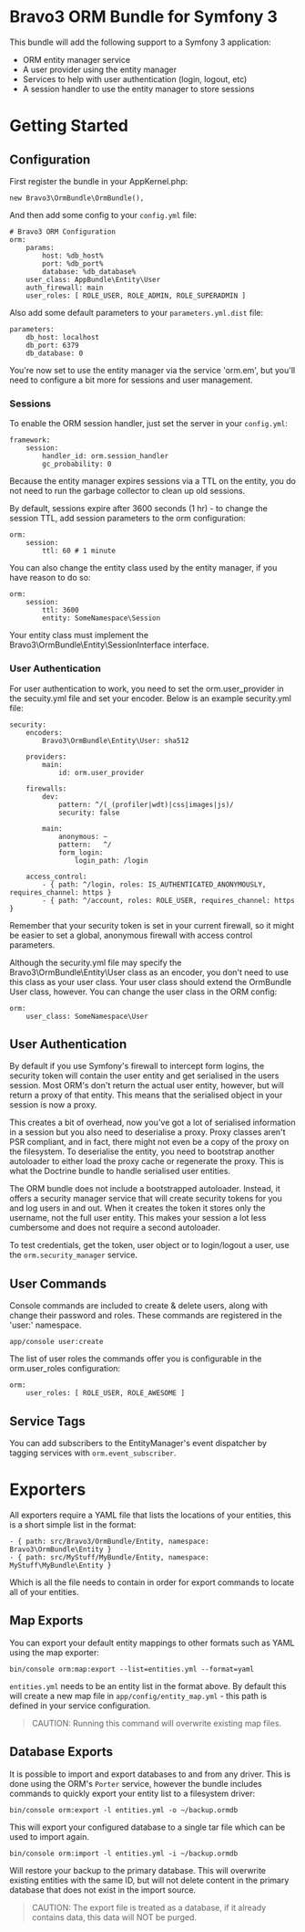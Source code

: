 Bravo3 ORM Bundle for Symfony 3
===============================
This bundle will add the following support to a Symfony 3 application:

* ORM entity manager service
* A user provider using the entity manager
* Services to help with user authentication (login, logout, etc)
* A session handler to use the entity manager to store sessions

Getting Started
===============

Configuration
-------------
First register the bundle in your AppKernel.php:

    new Bravo3\OrmBundle\OrmBundle(),
    
And then add some config to your `config.yml` file:

    # Bravo3 ORM Configuration
    orm:
        params:
            host: %db_host%
            port: %db_port%
            database: %db_database%
        user_class: AppBundle\Entity\User
        auth_firewall: main
        user_roles: [ ROLE_USER, ROLE_ADMIN, ROLE_SUPERADMIN ]

Also add some default parameters to your `parameters.yml.dist` file:

    parameters:
        db_host: localhost
        db_port: 6379
        db_database: 0
    
You're now set to use the entity manager via the service 'orm.em', but you'll need to configure a bit more for sessions
and user management.

### Sessions
To enable the ORM session handler, just set the server in your `config.yml`:

    framework:
        session:
            handler_id: orm.session_handler
            gc_probability: 0

Because the entity manager expires sessions via a TTL on the entity, you do not need to run the garbage collector to
clean up old sessions.

By default, sessions expire after 3600 seconds (1 hr) - to change the session TTL, add session parameters to the orm
configuration:

    orm:
        session:
            ttl: 60 # 1 minute

You can also change the entity class used by the entity manager, if you have reason to do so:

    orm:
        session:
            ttl: 3600
            entity: SomeNamespace\Session

Your entity class must implement the Bravo3\OrmBundle\Entity\SessionInterface interface.

### User Authentication
For user authentication to work, you need to set the orm.user_provider in the secuity.yml file and set your encoder.
Below is an example security.yml file:

    security:
        encoders:
            Bravo3\OrmBundle\Entity\User: sha512
    
        providers:
            main:
                id: orm.user_provider
    
        firewalls:
            dev:
                pattern: ^/(_(profiler|wdt)|css|images|js)/
                security: false
    
            main:
                anonymous: ~
                pattern:   ^/
                form_login:
                    login_path: /login
    
        access_control:
            - { path: ^/login, roles: IS_AUTHENTICATED_ANONYMOUSLY, requires_channel: https }
            - { path: ^/account, roles: ROLE_USER, requires_channel: https }

Remember that your security token is set in your current firewall, so it might be easier to set a global, anonymous
firewall with access control parameters.

Although the security.yml file may specify the Bravo3\OrmBundle\Entity\User class as an encoder, you don't need to use
this class as your user class. Your user class should extend the OrmBundle User class, however. You can change the 
user class in the ORM config:

    orm:
        user_class: SomeNamespace\User

User Authentication
-------------------
By default if you use Symfony's firewall to intercept form logins, the security token will contain the user entity
and get serialised in the users session. Most ORM's don't return the actual user entity, however, but will return a
proxy of that entity. This means that the serialised object in your session is now a proxy.

This creates a bit of overhead, now you've got a lot of serialised information in a session but you also need to
deserialise a proxy. Proxy classes aren't PSR compliant, and in fact, there might not even be a copy of the proxy on
the filesystem. To deserialise the entity, you need to bootstrap another autoloader to either load the proxy cache or
regenerate the proxy. This is what the Doctrine bundle to handle serialised user entities.

The ORM bundle does not include a bootstrapped autoloader. Instead, it offers a security manager service that will
create security tokens for you and log users in and out. When it creates the token it stores only the username, not
the full user entity. This makes your session a lot less cumbersome and does not require a second autoloader.

To test credentials, get the token, user object or to login/logout a user, use the `orm.security_manager` service.

User Commands
-------------
Console commands are included to create & delete users, along with change their password and roles. These commands are
registered in the 'user:' namespace. 

    app/console user:create
    
The list of user roles the commands offer you is configurable in the orm.user_roles configuration:

    orm:
        user_roles: [ ROLE_USER, ROLE_AWESOME ]
        
Service Tags
------------
You can add subscribers to the EntityManager's event dispatcher by tagging services with `orm.event_subscriber`.

Exporters
=========
All exporters require a YAML file that lists the locations of your entities, this is a short simple list in the format:

    - { path: src/Bravo3/OrmBundle/Entity, namespace: Bravo3\OrmBundle\Entity }
    - { path: src/MyStuff/MyBundle/Entity, namespace: MyStuff\MyBundle\Entity }
    
Which is all the file needs to contain in order for export commands to locate all of your entities.

Map Exports
-----------
You can export your default entity mappings to other formats such as YAML using the map exporter:

    bin/console orm:map:export --list=entities.yml --format=yaml
    
`entities.yml` needs to be an entity list in the format above. By default this will create a new map file in 
`app/config/entity_map.yml` - this path is defined in your service configuration.

> CAUTION: Running this command will overwrite existing map files.

Database Exports
----------------
It is possible to import and export databases to and from any driver. This is done using the ORM's `Porter` service,
however the bundle includes commands to quickly export your entity list to a filesystem driver:

    bin/console orm:export -l entities.yml -o ~/backup.ormdb

This will export your configured database to a single tar file which can be used to import again.
 
    bin/console orm:import -l entities.yml -i ~/backup.ormdb
    
Will restore your backup to the primary database. This will overwrite existing entities with the same ID, but will not
delete content in the primary database that does not exist in the import source.

> CAUTION: The export file is treated as a database, if it already contains data, this data will NOT be purged.
